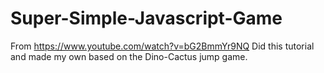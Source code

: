 # Super-Simple-Javascript-Game

From https://www.youtube.com/watch?v=bG2BmmYr9NQ 
Did this tutorial and made my own based on the Dino-Cactus jump game.
